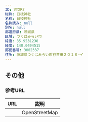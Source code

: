 ```yaml
---
ID: VTXR7
総称: 日枝神社
名称: 日枝神社
名称読み: null
別名: null
都道府県: 茨城県
区域: つくばみらい市
緯度: 35.9531238
経度: 140.0494515
郵便番号: 3002337
住所: 茨城県つくばみらい市谷井田２０１８−イ
---
```


## その他

### 参考URL

| URL | 説明          |
| --- | ------------- |
|     | OpenStreetMap |
